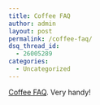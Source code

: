 ```yaml
---
title: Coffee FAQ
author: admin
layout: post
permalink: /coffee-faq/
dsq_thread_id:
  - 26005289
categories:
  - Uncategorized
---
```

[Coffee FAQ][1]. Very handy!

 [1]: http://www.coffeefaq.com/coffaq.htm